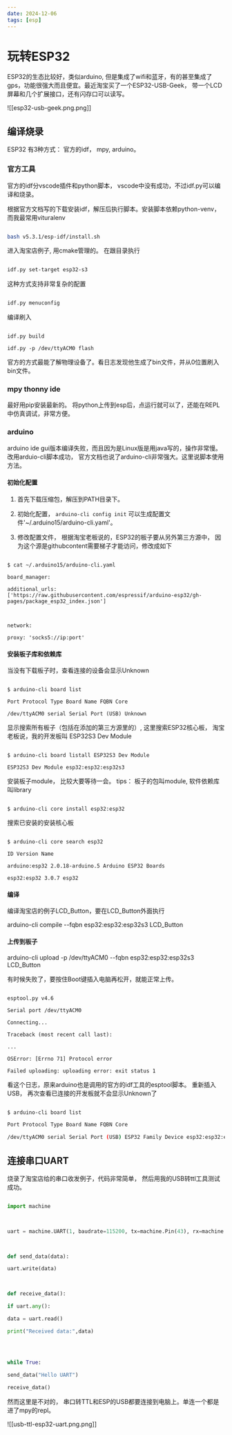 ```yaml
---
date: 2024-12-06
tags: [esp]
---
```


# 玩转ESP32

ESP32的生态比较好，类似arduino, 但是集成了wifi和蓝牙，有的甚至集成了gps，功能很强大而且便宜。最近淘宝买了一个ESP32-USB-Geek， 带一个LCD屏幕和几个扩展接口，还有闪存口可以读写。

  
![[esp32-usb-geek.png.png]]


## 编译烧录

ESP32 有3种方式： 官方的idf， mpy, arduino。

### 官方工具

官方的idf分vscode插件和python脚本， vscode中没有成功，不过idf.py可以编译和烧录。

  

根据官方文档写的下载安装idf，解压后执行脚本。安装脚本依赖python-venv， 而我最常用vituralenv

```sh

bash v5.3.1/esp-idf/install.sh

```

  

进入淘宝店例子, 用cmake管理的。 在跟目录执行

```sh

idf.py set-target esp32-s3

```

这种方式支持非常复杂的配置

```sh

idf.py menuconfig

```

  

编译刷入

```

idf.py build

idf.py -p /dev/ttyACM0 flash

```

  

官方的方式最能了解物理设备了。看日志发现他生成了bin文件，并从0位置刷入bin文件。

  

### mpy thonny ide

最好用pip安装最新的。 将python上传到esp后，点运行就可以了，还能在REPL中仿真调试，非常方便。

  

### arduino

arduino ide gui版本编译失败，而且因为是Linux版是用java写的，操作非常慢。改用arduio-cli脚本成功， 官方文档也说了arduino-cli非常强大。这里说脚本使用方法。

  

#### 初始化配置

1. 首先下载压缩包，解压到PATH目录下。

2. 初始化配置， `arduino-cli config init` 可以生成配置文件'~/.arduino15/arduino-cli.yaml'。

3. 修改配置文件， 根据淘宝老板说的，ESP32的板子要从另外第三方源中， 因为这个源是githubcontent需要梯子才能访问，修改成如下

  

```text

$ cat ~/.arduino15/arduino-cli.yaml

board_manager:

additional_urls: ['https://raw.githubusercontent.com/espressif/arduino-esp32/gh-pages/package_esp32_index.json']

  

network:

proxy: 'socks5://ip:port'

```

  

#### 安装板子库和依赖库

当没有下载板子时，查看连接的设备会显示Unknown

```

$ arduino-cli board list

Port Protocol Type Board Name FQBN Core

/dev/ttyACM0 serial Serial Port (USB) Unknown

```

  

显示搜索所有板子（包括在添加的第三方源里的）, 这里搜索ESP32核心板， 淘宝老板说，我的开发板叫 ESP32S3 Dev Module

```

$ arduino-cli board listall ESP32S3 Dev Module

ESP32S3 Dev Module esp32:esp32:esp32s3

```

  

安装板子module， 比较大要等待一会。 tips： 板子的包叫module, 软件依赖库叫library

```

$ arduino-cli core install esp32:esp32

```

  

搜索已安装的安装核心板

```

$ arduino-cli core search esp32

ID Version Name

arduino:esp32 2.0.18-arduino.5 Arduino ESP32 Boards

esp32:esp32 3.0.7 esp32

```

  

#### 编译

编译淘宝店的例子LCD_Button，要在LCD_Button外面执行

  

arduino-cli compile --fqbn esp32:esp32:esp32s3 LCD_Button

  

#### 上传到板子

arduino-cli upload -p /dev/ttyACM0 --fqbn esp32:esp32:esp32s3 LCD_Button

有时候失败了，要按住Boot键插入电脑再松开，就能正常上传。

```

esptool.py v4.6

Serial port /dev/ttyACM0

Connecting...

Traceback (most recent call last):

...

OSError: [Errno 71] Protocol error

Failed uploading: uploading error: exit status 1

```

看这个日志，原来arduino也是调用的官方的idf工具的esptool脚本。 重新插入USB， 再次查看已连接的开发板就不会显示Unknown了

  

```sh

$ arduino-cli board list

Port Protocol Type Board Name FQBN Core

/dev/ttyACM0 serial Serial Port (USB) ESP32 Family Device esp32:esp32:esp32_family esp32:esp32

```

  

## 连接串口UART

烧录了淘宝店给的串口收发例子，代码非常简单， 然后用我的USB转ttl工具测试成功。

```py

import machine

  

uart = machine.UART(1, baudrate=115200, tx=machine.Pin(43), rx=machine.Pin(44))

  

def send_data(data):

uart.write(data)

  

def receive_data():

if uart.any():

data = uart.read()

print("Received data:",data)

  
  

while True:

send_data("Hello UART")

receive_data()

```

  

然而这里是不对的， 串口转TTL和ESP的USB都要连接到电脑上。单连一个都是进了mpy的repl。

![[usb-ttl-esp32-uart.png.png]]